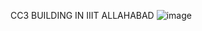 CC3 BUILDING IN IIIT ALLAHABAD 
![image](https://github.com/user-attachments/assets/331b3525-ef8d-4322-861d-208ec2b93bdb)
